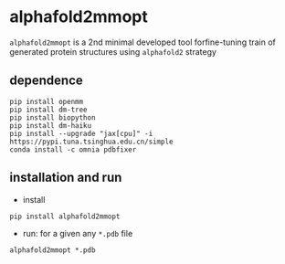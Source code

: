 # alphafold2mmopt

`alphafold2mmopt` is a 2nd minimal developed tool forfine-tuning train of generated protein structures using `alphafold2` strategy

## dependence

```shell
pip install openmm
pip install dm-tree
pip install biopython
pip install dm-haiku
pip install --upgrade "jax[cpu]" -i https://pypi.tuna.tsinghua.edu.cn/simple
conda install -c omnia pdbfixer
```

## installation and run

* install

```shell
pip install alphafold2mmopt
```

* run: for a given any `*.pdb` file

```shell
alphafold2mmopt *.pdb
```



